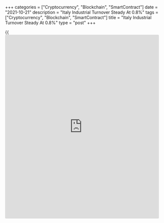 +++
categories = ["Cryptocurrency", "Blockchain", "SmartContract"]
date = "2021-10-21"
description = "Italy Industrial Turnover Steady At 0.8%"
tags = ["Cryptocurrency", "Blockchain", "SmartContract"]
title = "Italy Industrial Turnover Steady At 0.8%"
type = "post"
+++

{{<iframe id="large-banner" src="https://www.bounty.group/#slide=6.0" width="100%" height="600" scrolling="no" style="border: 0px solid rgb(216, 221, 230); border-radius: 3px;">}}

Italy's industrial turnover remained unchanged in August, data from the
statistical office Istat showed on Thursday.

Industrial turnover grew 0.8 percent month-on-month in August, same as
seen in July.

Domestic turnover rose 0.8 percent in August, after a 1.7 percent gain
in July. Foreign turnover grew 0.8 percent, after a 0.9 percent drop.

Turnover of intermediate goods turnover gained 2.4 percent and consumer
goods turnover increased 0.4 percent.

Meanwhile, capital goods and energy grew 0.3 percent and 2.5 percent,
respectively.

On a yearly basis, industrial turnover rose 13.8 percent in August,
after 19.0 percent increase in the previous month.

Domestic turnover increased 13.0 percent and foreign turnover expanded
15.2 percent in August.

For comments and feedback [contact](https://www.playgroundfx.com/contact/): editorial@rtt[news](https://www.letsplayfx.com/blog/forex-news-website/).com

[Economic News][1]

 **What parts of the world are seeing the best (and worst) economic
performances lately? Click[here][2] to check out our [Econ Scorecard][2]
and find out! See up-to-the-moment [ranking](https://www.playgroundfx.com/blog/crypto-exchange-ranking/)s for the best and worst
performers in [GDP][3], [unemployment rate][4], [inflation][5] and much
more.**

   1. www.rtt[news](https://www.letsplayfx.com/blog/forex-news-website/).com/Content/EconomicNews.aspx
   2. www.rtt[news](https://www.letsplayfx.com/blog/forex-news-website/).com/economic-scorecard/world-rank/unemployment-rate/highest-performance.aspx
   3. www.rtt[news](https://www.letsplayfx.com/blog/forex-news-website/).com/economic-scorecard/world-rank/GDP/highest-performance.aspx
   4. www.rtt[news](https://www.letsplayfx.com/blog/forex-news-website/).com/economic-scorecard/world-rank/unemployment-rate/lowest-performance.aspx
   5. www.rtt[news](https://www.letsplayfx.com/blog/forex-news-website/).com/economic-scorecard/world-rank/CPI/highest-performance.aspx